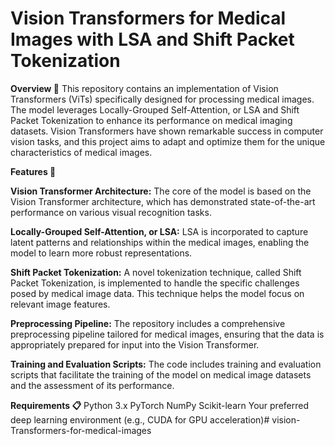 # Vision Transformers for Medical Images with LSA and Shift Packet Tokenization

**Overview 🚀**
This repository contains an implementation of Vision Transformers (ViTs) specifically designed for processing medical images. The model leverages Locally-Grouped Self-Attention, or LSA and Shift Packet Tokenization to enhance its performance on medical imaging datasets. Vision Transformers have shown remarkable success in computer vision tasks, and this project aims to adapt and optimize them for the unique characteristics of medical images.

**Features 🌟**

**Vision Transformer Architecture:** The core of the model is based on the Vision Transformer architecture, which has demonstrated state-of-the-art performance on various visual recognition tasks.

**Locally-Grouped Self-Attention, or LSA:** LSA is incorporated to capture latent patterns and relationships within the medical images, enabling the model to learn more robust representations.

**Shift Packet Tokenization:** A novel tokenization technique, called Shift Packet Tokenization, is implemented to handle the specific challenges posed by medical image data. This technique helps the model focus on relevant image features.

**Preprocessing Pipeline:** The repository includes a comprehensive preprocessing pipeline tailored for medical images, ensuring that the data is appropriately prepared for input into the Vision Transformer.

**Training and Evaluation Scripts:** The code includes training and evaluation scripts that facilitate the training of the model on medical image datasets and the assessment of its performance.

**Requirements 📋**
Python 3.x
PyTorch
NumPy
Scikit-learn
Your preferred deep learning environment (e.g., CUDA for GPU acceleration)# vision-Transformers-for-medical-images
